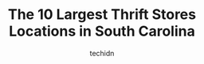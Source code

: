 ---
layout: ampstory
image: https://i0.wp.com/paketmu.com/wp-content/uploads/2023/06/miracle-hill-thrift-store-0-in-south-carolina-1686368420.jpeg?resize=640,853
author: techidn
featured: false
description: Explore the diverse Thrift Store scene in South Carolina, home to an incredible selection of 10 establishments catering to every taste. Whether youre in search of iconic favorites or undisc
title: The 10 Largest Thrift Stores Locations in South Carolina
cover:
   title: The 10 Largest Thrift Stores Locations in South Carolina
   subtitle: RICKPATE
   background: https://paketmu.com/wp-content/uploads/2023/06/miracle-hill-thrift-store-0-in-south-carolina-1686368420.jpeg

pages: 
 - layout: thirds
   top: <h1>#1 Miracle Hill Thrift Store</h1>
   bottom: "<p>As with any thrift store, this location is hit or miss when it comes to my luck finding pieces that fit my style. The service is pretty good and the story is usually alwa</p>"
   background: https://paketmu.com/wp-content/uploads/2023/06/miracle-hill-thrift-store-1-in-south-carolina-1686368421.jpeg
   backgroundblur: true
 - layout: thirds
   top: <h1>#2 Palmetto Goodwill</h1>
   bottom: "<p>Im not the type of person to leave a review, but this cashier really irked me. This woman in front of me didnt speak very good English and the cashier was very rude</p>"
   background: https://paketmu.com/wp-content/uploads/2023/06/miracle-hill-thrift-store-2-in-south-carolina-1686368422.png
   cta:
      link: https://paketmu.com/the-10-largest-thrift-stores-locations-in-south-carolina/
      text: The 10 Largest Thrift Stores Locations in South Carolina
 - layout: thirds
   top: <h1>#3 Palmetto Thrift Store, Columbia SC</h1>
   bottom: "<p>I went to this store May 20th and bought some really nice things. They play good 70,80, music🤣😂had me thinking I was in the club. Christian was very helpful in sele</p>"
   background: https://paketmu.com/wp-content/uploads/2023/06/miracle-hill-thrift-store-3-in-south-carolina-1686368424.jpeg
   cta:
      link: https://paketmu.com/the-10-largest-thrift-stores-locations-in-south-carolina/
      text: The 10 Largest Thrift Stores Locations in South Carolina
 - layout: thirds
   top: <h1>#4 Tender Hearts Thrift Store</h1>
   bottom: "<p>1025 N Anderson Rd N, Rock Hill, SC 29730, United States</p>"
   background: https://images.unsplash.com/photo-1489694553447-4c9339da310d?ixlib=rb-4.0.3&ixid=MnwxMjA3fDB8MHxwaG90by1wYWdlfHx8fGVufDB8fHx8&auto=format&fit=crop&w=640&h=853&q=80
   cta:
      link: https://paketmu.com/the-10-largest-thrift-stores-locations-in-south-carolina/
      text: The 10 Largest Thrift Stores Locations in South Carolina
 - layout: thirds
   top: <h1>#5 Palmetto Goodwill</h1>
   bottom: "<p>3516 Shelby Ray Ct, Charleston, SC 29414, United States</p>"
   background: https://images.unsplash.com/photo-1618556658017-fd9c732d1360?ixlib=rb-4.0.3&ixid=MnwxMjA3fDB8MHxwaG90by1wYWdlfHx8fGVufDB8fHx8&auto=format&fit=crop&w=640&h=853&q=80
   cta:
      link: https://paketmu.com/the-10-largest-thrift-stores-locations-in-south-carolina/
      text: The 10 Largest Thrift Stores Locations in South Carolina
 - layout: thirds
   top: <h1>#6 Palmetto Goodwill</h1>
   bottom: "<p>1734 St Matthews Rd NE, Orangeburg, SC 29115, United States</p>"
   background: https://images.unsplash.com/photo-1515405295579-ba7b45403062?ixlib=rb-4.0.3&ixid=MnwxMjA3fDB8MHxwaG90by1wYWdlfHx8fGVufDB8fHx8&auto=format&fit=crop&w=640&h=853&q=80
   cta:
      link: https://paketmu.com/the-10-largest-thrift-stores-locations-in-south-carolina/
      text: The 10 Largest Thrift Stores Locations in South Carolina
 - layout: thirds
   top: <h1>#7 His House Thrift Shop</h1>
   bottom: "<p>4357 Augusta Rd, Lexington, SC 29073, United States</p>"
   background: https://images.unsplash.com/photo-1580610447943-1bfbef5efe07?ixlib=rb-4.0.3&ixid=MnwxMjA3fDB8MHxwaG90by1wYWdlfHx8fGVufDB8fHx8&auto=format&fit=crop&w=640&h=853&q=80
   cta:
      link: https://paketmu.com/the-10-largest-thrift-stores-locations-in-south-carolina/
      text: The 10 Largest Thrift Stores Locations in South Carolina
 - layout: thirds
   middle: Continue reading...
   background: https://images.unsplash.com/photo-1595364397663-fca4f075d796?ixlib=rb-4.0.3&ixid=MnwxMjA3fDB8MHxwaG90by1wYWdlfHx8fGVufDB8fHx8&auto=format&fit=crop&w=640&h=853&q=80
   cta:
      link: https://paketmu.com/the-10-largest-thrift-stores-locations-in-south-carolina/
      text: The 10 Largest Thrift Stores Locations in South Carolina
      
---